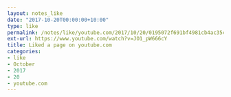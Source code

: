 ```yaml
---
layout: notes_like
date: "2017-10-20T00:00:00+10:00"
type: like
permalink: /notes/like/youtube.com/2017/10/20/0195072f691bf4981cb4ac35c256515df82ea0f2.html
ext-url: https://www.youtube.com/watch?v=JO1_pW666cY
title: Liked a page on youtube.com
categories:
- like
- October
- 2017
- 20
- youtube.com
---
```

